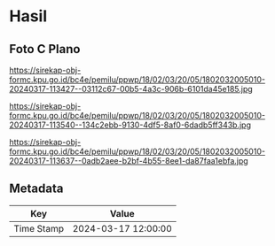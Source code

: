 # Hasil

## Foto C Plano

https://sirekap-obj-formc.kpu.go.id/bc4e/pemilu/ppwp/18/02/03/20/05/1802032005010-20240317-113427--03112c67-00b5-4a3c-906b-6101da45e185.jpg

https://sirekap-obj-formc.kpu.go.id/bc4e/pemilu/ppwp/18/02/03/20/05/1802032005010-20240317-113540--134c2ebb-9130-4df5-8af0-6dadb5ff343b.jpg

https://sirekap-obj-formc.kpu.go.id/bc4e/pemilu/ppwp/18/02/03/20/05/1802032005010-20240317-113637--0adb2aee-b2bf-4b55-8ee1-da87faa1ebfa.jpg


## Metadata

| Key        | Value               |
| ---------- | ------------------- |
| Time Stamp | 2024-03-17 12:00:00 |



